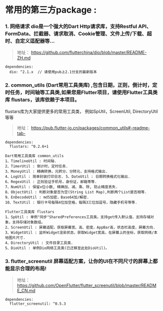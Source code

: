 
# 常用的第三方package :  
### 1. 网络请求 dio是一个强大的Dart Http请求库，支持Restful API、FormData、拦截器、请求取消、Cookie管理、文件上传/下载、超时、自定义适配器等...
> 地址： https://github.com/flutterchina/dio/blob/master/README-ZH.md
```
dependencies:
  dio: ^2.1.x  // 请使用pub上2.1分支的最新版本

```

### 2. common_utils (Dart常用工具类库) ,包含日期，正则，倒计时，定时任务，时间轴等工具类,如果您是Flutter项目，请使用Flutter工具类库 flustars，该库依赖于本项目。
flustars库为大家提供更多的常用工具类， 例如SpUtil，ScreenUtil, DirectoryUtil等等
> 地址： https://pub.flutter-io.cn/packages/common_utils#-readme-tab-
```
dependencies:
  flustars: ^0.2.6+1  
```
    Dart常用工具类库 common_utils
    1、TimelineUtil : 时间轴.
    2、TimerUtil : 倒计时，定时任务.
    3、MoneyUtil : 精确转换，元转分，分转元，支持格式输出.
    4、LogUtil : 简单封装打印日志. 5、DateUtil : 日期转换格式化输出.
    6、RegexUtil : 正则验证手机号，身份证，邮箱等等.
    7、NumUtil : 保留x位小数, 精确加、减、乘、除, 防止精度丢失.
    8、ObjectUtil : 判断对象是否为空(String List Map),判断两个List是否相等.
    9、EnDecodeUtil : md5加密，Base64加/解密.
    10、TextUtil : 银行卡号每隔4位加空格，每隔3三位加逗号，隐藏手机号等等.
    
    Flutter工具类库 flustars
    1、SpUtil : 单例"同步"SharedPreferences工具类。支持get传入默认值，支持存储对象，支持存储对象数组。
    2、ScreenUtil : 屏幕适配，获取屏幕宽、高、密度，AppBar高，状态栏高度，屏幕方向.
    3、WidgetUtil : 监听Widget渲染状态，获取Widget宽高，在屏幕上的坐标，获取网络/本地图片尺寸.
    4、DirectoryUtil : 文件目录工具类.
    5、DioUtil : 单例Dio网络工具类(已迁移至此处DioUtil)。
    
### 3. flutter_screenutil 屏幕适配方案，让你的UI在不同尺寸的屏幕上都能显示合理的布局!
> 地址： https://github.com/OpenFlutter/flutter_screenutil/blob/master/README_CN.md
```
dependencies:
  flutter_screenutil: ^0.5.3
```

